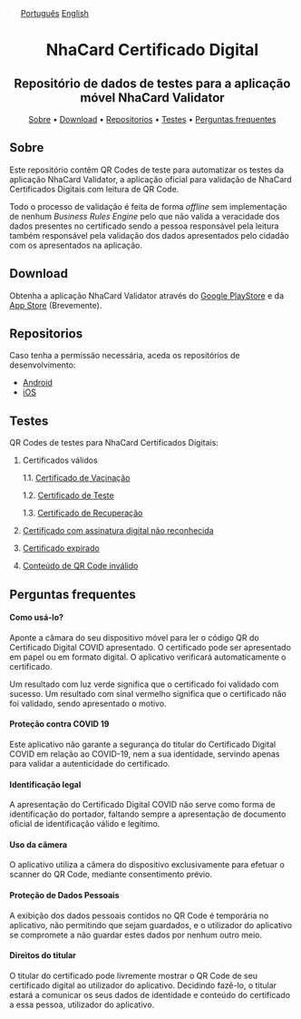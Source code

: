 ![alt text](assets/img/flags/globe.png) <u>Português</u> [<u>English</u>](README-en.md)
<h1 align="center">
 NhaCard Certificado Digital
</h1>
<h2 align="center">
 Repositório de dados de testes para a aplicação móvel NhaCard Validator
</h2>

<p align="center">
  <a href="#sobre">Sobre</a> •
  <a href="#download">Download</a> •
  <a href="#repositorios">Repositorios</a> •
  <a href="#testes">Testes</a> •
  <a href="#perguntas-frequentes">Perguntas frequentes</a>
</p>

## Sobre

Este repositório contêm QR Codes de teste para automatizar os testes da aplicação NhaCard Validator, a aplicação oficial para validação de NhaCard Certificados Digitais com leitura de QR Code. 

Todo o processo de validação é feita de forma _offline_ sem implementação de nenhum _Business Rules Engine_ pelo que não valida a veracidade dos dados presentes no certificado sendo a pessoa responsável pela leitura também responsável pela validação dos dados apresentados pelo cidadão com os apresentados na aplicação.

## Download

Obtenha a aplicação NhaCard Validator através do [Google PlayStore](https://play.google.com/store/apps/details?id=cv.nosi.app.nhacard.validator) e da [App Store]() (Brevemente).

## Repositorios

Caso tenha a permissão necessária, aceda os repositórios de desenvolvimento:
* [Android](https://github.com/mobilesharks/nhacard-certificate-validator-android)
* [iOS](https://github.com/mobilesharks/nhacard-validator-ios)

## Testes

QR Codes de testes para NhaCard Certificados Digitais:

1. Certificados válidos

    1.1. [Certificado de Vacinação](CV/1.3.0/1/1.1)

    1.2. [Certificado de Teste](CV/1.3.0/1/1.2)

    1.3. [Certificado de Recuperação](CV/1.3.0/1/1.3)

2. [Certificado com assinatura digital não reconhecida](CV/1.3.0/2)

3. [Certificado expirado](CV/1.3.0/3)

4. [Conteúdo de QR Code inválido](CV/1.3.0/4)

## Perguntas frequentes

#### Como usá-lo?
Aponte a câmara do seu dispositivo móvel para ler o código QR do Certificado Digital COVID apresentado. O certificado pode ser apresentado em papel ou em formato digital.
O aplicativo verificará automaticamente o certificado.

Um resultado com luz verde significa que o certificado foi validado com sucesso.
Um resultado com sinal vermelho significa que o certificado não foi validado, sendo apresentado o motivo.

#### Proteção contra COVID 19
Este aplicativo não garante a segurança do titular do Certificado Digital COVID em relação ao COVID-19, nem a sua identidade, servindo apenas para validar a autenticidade do certificado.

#### Identificação legal
A apresentação do Certificado Digital COVID não serve como forma de identificação do portador, faltando sempre a apresentação de documento oficial de identificação válido e legítimo.

#### Uso da câmera
O aplicativo utiliza a câmera do dispositivo exclusivamente para efetuar o scanner do QR Code, mediante consentimento prévio.

#### Proteção de Dados Pessoais
A exibição dos dados pessoais contidos no QR Code é temporária no aplicativo, não permitindo que sejam guardados, e o utilizador do aplicativo se compromete a não guardar estes dados por nenhum outro meio.

#### Direitos do titular
O titular do certificado pode livremente mostrar o QR Code de seu certificado digital ao utilizador do aplicativo. Decidindo fazê-lo, o titular estará a comunicar os seus dados de identidade e conteúdo do certificado a essa pessoa, utilizador do aplicativo.